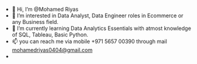 - 👋 Hi, I’m @Mohamed Riyas
- 👀 I’m interested in Data Analyst, Data Engineer roles in Ecommerce or any Business field. 
- 🌱 I’m currently learning Data Analytics Essentials with atmost knowledge of SQL, Tableau, Basic Python.
- 📫 you can reach me via mobile +971 5657 00390 through mail mohamedriyas0404@gmail.com
- 

<!---
Riyasahadu/Riyasahadu is a ✨ special ✨ repository because its `README.md` (this file) appears on your GitHub profile.
You can click the Preview link to take a look at your changes.
--->
